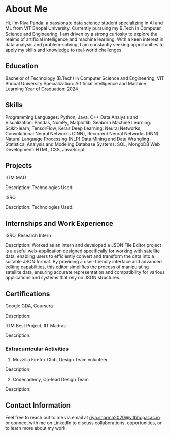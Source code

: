 # About Me

Hi, I'm Riya Panda, a passionate data science student specializing in AI and ML from VIT Bhopal University. Currently pursuing my B.Tech in Computer Science and Engineering, I am driven by a strong curiosity to explore the realms of artificial intelligence and machine learning. With a keen interest in data analysis and problem-solving, I am constantly seeking opportunities to apply my skills and knowledge to real-world challenges.

## Education

Bachelor of Technology (B.Tech) in Computer Science and Engineering, VIT Bhopal University
Specialization: Artificial Intelligence and Machine Learning
Year of Graduation: 2024

## Skills

Programming Languages: Python, Java, C++
Data Analysis and Visualization: Pandas, NumPy, Matplotlib, Seaborn
Machine Learning: Scikit-learn, TensorFlow, Keras
Deep Learning: Neural Networks, Convolutional Neural Networks (CNN), Recurrent Neural Networks (RNN)
Natural Language Processing (NLP)
Data Mining and Data Wrangling
Statistical Analysis and Modeling
Database Systems: SQL, MongoDB
Web Development: HTML, CSS, JavaScript

## Projects

IITM MAD

Description: 
Technologies Used: 

ISRO

Description: 
Technologies Used: 

## Internships and Work Experience

ISRO, Research Intern

Description: Worked as an intern and developed a JSON File Editor project is a useful web-application designed specifically for working with satellite data, enabling users to efficiently convert and transform the data into a suitable JSON format. By providing a user-friendly interface and advanced editing capabilities, this editor simplifies the process of manipulating satellite data, ensuring accurate representation and compatibility for various applications and systems that rely on JSON structures.

## Certifications

Google GDA, Coursera

Description: 

IITM Best Project, IIT Madras

Description: 

### Extracurricular Activities

1. Mozzilla Firefox Club, Design Team volunteer

Description: 

2. Codecademy, Co-lead Design Team

Description: 

## Contact Information

Feel free to reach out to me via email at riya.sharma2020@vitbhopal.ac.in or connect with me on LinkedIn to discuss collaborations, opportunities, or to learn more about my work.
